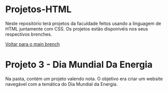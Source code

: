 # Projetos-HTML
Neste repositório terá projetos da faculdade feitos usando a linguagem de HTML juntamente com CSS. Os projetos estão disponivéis nos seus respectivos brenches.

<a href="https://github.com/MariaClara-Canuto/Projetos-HTML">
  Voltar para o main brench
</a>

<h1>
  Projeto 3 - Dia Mundial Da Energia
</h1>
<p>Na pasta, contém um projeto valendo nota. O objetivo era criar um website navegável com a temática do Dia Mundial da Energia.</p>
